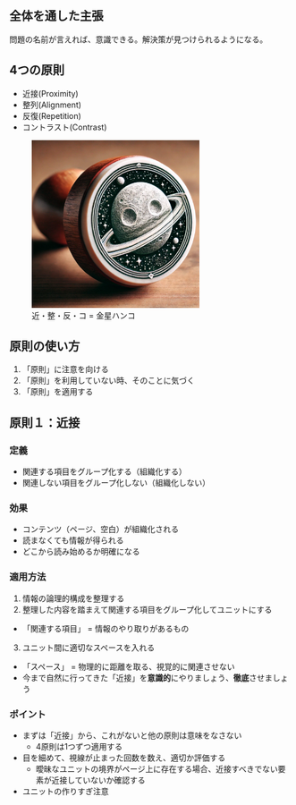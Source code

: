 ## 全体を通した主張
問題の名前が言えれば、意識できる。解決策が見つけられるようになる。

## 4つの原則
- 近接(Proximity)
- 整列(Alignment)
- 反復(Repetition)
- コントラスト(Contrast)

<figure>
  <img src="images/kinsei_hanko.webp" width="300px" title="キャプションテキスト">
  <figcaption>近・整・反・コ = 金星ハンコ</figcaption>
</figure>

## 原則の使い方
1. 「原則」に注意を向ける
2. 「原則」を利用していない時、そのことに気づく
3. 「原則」を適用する

## 原則１：近接
### 定義
- 関連する項目をグループ化する（組織化する）
- 関連しない項目をグループ化しない（組織化しない）
### 効果
- コンテンツ（ページ、空白）が組織化される
- 読まなくても情報が得られる
- どこから読み始めるか明確になる
### 適用方法
1. 情報の論理的構成を整理する
2. 整理した内容を踏まえて関連する項目をグループ化してユニットにする
  - 「関連する項目」 = 情報のやり取りがあるもの
3. ユニット間に適切なスペースを入れる
  - 「スペース」 = 物理的に距離を取る、視覚的に関連させない
  - 今まで自然に行ってきた「近接」を**意識的**にやりましょう、**徹底**させましょう
### ポイント
- まずは「近接」から、これがないと他の原則は意味をなさない
  - 4原則は1つずつ適用する
- 目を細めて、視線が止まった回数を数え、適切か評価する
  - 曖昧なユニットの境界がページ上に存在する場合、近接すべきでない要素が近接していないか確認する
- ユニットの作りすぎ注意
